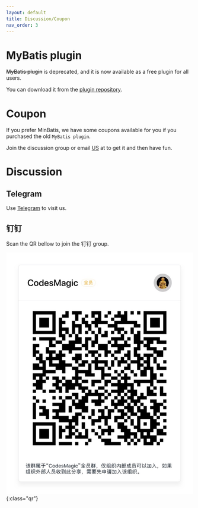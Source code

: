 ```yaml
---
layout: default
title: Discussion/Coupon
nav_order: 3
---
```


# MyBatis plugin

~~MyBatis plugin~~ is deprecated, and it is now available as a free plugin for all users. 

You can download it from the [plugin repository](https://plugins.jetbrains.com/plugin/7293-mybatis-plugin).

# Coupon

If you prefer MinBatis, we have some coupons available for you if you purchased the old ```MyBatis plugin```.

Join the discussion group or email [US](mailto:service@codesmagic.com?subject=MinBatis%20Coupon) at to get it and then have fun.

# Discussion

## Telegram

Use [Telegram](https://t.me/joinchat/M91fyhReRvkHeesLpmGmtw) to visit us.

## 钉钉

Scan the QR bellow to join the 钉钉 group.

![dingding](../assets/images/discussion/dingding.jpeg){:class="qr"}

